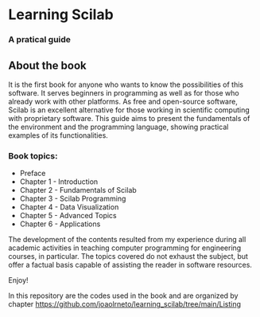 # Learning Scilab
### A pratical guide

## About the book
It is the first book for anyone who wants to know the possibilities of this software. It serves beginners in programming as well as for those who already work with other platforms. As free and open-source software, Scilab is an excellent alternative for those working in scientific computing with proprietary software. This guide aims to present the fundamentals of the environment and the programming language, showing practical examples of its functionalities.


### Book topics:
- Preface
- Chapter 1 - Introduction
- Chapter 2 - Fundamentals of Scilab
- Chapter 3 - Scilab Programming
- Chapter 4 - Data Visualization
- Chapter 5 - Advanced Topics
- Chapter 6 - Applications

The development of the contents resulted from my experience during all academic activities in teaching computer programming for engineering courses, in particular. The topics covered do not exhaust the subject, but offer a factual basis capable of assisting the reader in software resources.

Enjoy!

In this repository are the codes used in the book and are organized by chapter https://github.com/joaolrneto/learning_scilab/tree/main/Listing
 
